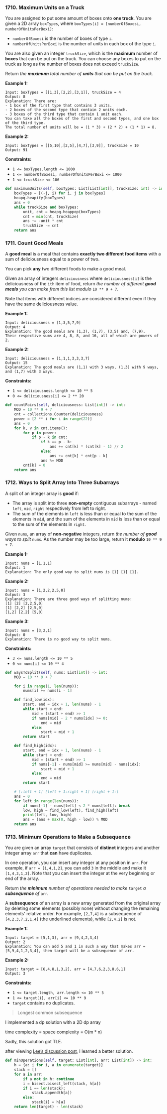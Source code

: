 ### 1710. Maximum Units on a Truck

You are assigned to put some amount of boxes onto **one truck**. You are given a 2D array `boxTypes`, where `boxTypes[i] = [numberOfBoxesi, numberOfUnitsPerBoxi]`:

- `numberOfBoxesi` is the number of boxes of type `i`.
- `numberOfUnitsPerBoxi` is the number of units in each box of the type `i`.

You are also given an integer `truckSize`, which is the **maximum** number of **boxes** that can be put on the truck. You can choose any boxes to put on the truck as long as the number of boxes does not exceed `truckSize`.

Return *the **maximum** total number of **units** that can be put on the truck.*

 

**Example 1:**

```
Input: boxTypes = [[1,3],[2,2],[3,1]], truckSize = 4
Output: 8
Explanation: There are:
- 1 box of the first type that contains 3 units.
- 2 boxes of the second type that contain 2 units each.
- 3 boxes of the third type that contain 1 unit each.
You can take all the boxes of the first and second types, and one box of the third type.
The total number of units will be = (1 * 3) + (2 * 2) + (1 * 1) = 8.
```

**Example 2:**

```
Input: boxTypes = [[5,10],[2,5],[4,7],[3,9]], truckSize = 10
Output: 91
```

 

**Constraints:**

- `1 <= boxTypes.length <= 1000`
- `1 <= numberOfBoxesi, numberOfUnitsPerBoxi <= 1000`
- `1 <= truckSize <= 106`

```python
def maximumUnits(self, boxTypes: List[List[int]], truckSize: int) -> int:
    boxTypes = [(-j, i) for i, j in boxTypes]
    heapq.heapify(boxTypes)
    ans = 0
    while truckSize and boxTypes:
        unit, cnt = heapq.heappop(boxTypes)
        cnt = min(cnt, truckSize)
        ans += -unit * cnt
        truckSize -= cnt
    return ans
```

### 1711. Count Good Meals

A **good meal** is a meal that contains **exactly two different food items** with a sum of deliciousness equal to a power of two.

You can pick **any** two different foods to make a good meal.

Given an array of integers `deliciousness` where `deliciousness[i]` is the deliciousness of the `ith` item of food, return *the number of different **good meals** you can make from this list modulo* `10 ** 9 + 7`.

Note that items with different indices are considered different even if they have the same deliciousness value.

 

**Example 1:**

```
Input: deliciousness = [1,3,5,7,9]
Output: 4
Explanation: The good meals are (1,3), (1,7), (3,5) and, (7,9).
Their respective sums are 4, 8, 8, and 16, all of which are powers of 2.
```

**Example 2:**

```
Input: deliciousness = [1,1,1,3,3,3,7]
Output: 15
Explanation: The good meals are (1,1) with 3 ways, (1,3) with 9 ways, and (1,7) with 3 ways.
```

 

**Constraints:**

- `1 <= deliciousness.length <= 10 ** 5`
- `0 <= deliciousness[i] <= 2 ** 20`

```python
def countPairs(self, deliciousness: List[int]) -> int:
    MOD = 10 ** 9 + 7
    cnt = collections.Counter(deliciousness)
    power = [2 ** i for i in range(22)]
    ans = 0
    for k, v in cnt.items():
        for p in power:
            if p - k in cnt:
                if k == p - k:
                    ans += cnt[k] * (cnt[k] - 1) // 2
                else:
                    ans += cnt[k] * cnt[p - k]
                ans %= MOD
        cnt[k] = 0
    return ans
```

### 1712. Ways to Split Array Into Three Subarrays

A split of an integer array is **good** if:

- The array is split into three **non-empty** contiguous subarrays - named `left`, `mid`, `right` respectively from left to right.
- The sum of the elements in `left` is less than or equal to the sum of the elements in `mid`, and the sum of the elements in `mid` is less than or equal to the sum of the elements in `right`.

Given `nums`, an array of **non-negative** integers, return *the number of **good** ways to split* `nums`. As the number may be too large, return it **modulo** `10 ** 9 + 7`.

 

**Example 1:**

```
Input: nums = [1,1,1]
Output: 1
Explanation: The only good way to split nums is [1] [1] [1].
```

**Example 2:**

```
Input: nums = [1,2,2,2,5,0]
Output: 3
Explanation: There are three good ways of splitting nums:
[1] [2] [2,2,5,0]
[1] [2,2] [2,5,0]
[1,2] [2,2] [5,0]
```

**Example 3:**

```
Input: nums = [3,2,1]
Output: 0
Explanation: There is no good way to split nums.
```

 

**Constraints:**

- `3 <= nums.length <= 10 ** 5`
- `0 <= nums[i] <= 10 ** 4`

```python
def waysToSplit(self, nums: List[int]) -> int:
    MOD = 10 ** 9 + 7

    for i in range(1, len(nums)):
        nums[i] += nums[i - 1]

    def find_low(idx):
        start, end = idx + 1, len(nums) - 1
        while start < end:
            mid = (start + end) >> 1
            if nums[mid] - 2 * nums[idx] >= 0:
                end = mid
            else:
                start = mid + 1
        return start

    def find_high(idx):
        start, end = idx + 1, len(nums) - 1
        while start < end:
            mid = (start + end) >> 1
            if nums[-1] - nums[mid] >= nums[mid] - nums[idx]:
                start = mid + 1
            else:
                end = mid
        return start

    # [:left + 1] [left + 1:right + 1] [right + 1:]
    ans = 0
    for left in range(len(nums)):
        if nums[-1] - nums[left] < 2 * nums[left]: break
        low, high = find_low(left), find_high(left)
        print(left, low, high)
        ans = (ans + max(0, high - low)) % MOD
    return ans
```

### 1713. Minimum Operations to Make a Subsequence

You are given an array `target` that consists of **distinct** integers and another integer array `arr` that **can** have duplicates.

In one operation, you can insert any integer at any position in `arr`. For example, if `arr = [1,4,1,2]`, you can add `3` in the middle and make it `[1,4,3,1,2]`. Note that you can insert the integer at the very beginning or end of the array.

Return *the **minimum** number of operations needed to make* `target` *a **subsequence** of* `arr`*.*

A **subsequence** of an array is a new array generated from the original array by deleting some elements (possibly none) without changing the remaining elements' relative order. For example, `[2,7,4]` is a subsequence of `[4,2,3,7,2,1,4]` (the underlined elements), while `[2,4,2]` is not.

 

**Example 1:**

```
Input: target = [5,1,3], arr = [9,4,2,3,4]
Output: 2
Explanation: You can add 5 and 1 in such a way that makes arr = [5,9,4,1,2,3,4], then target will be a subsequence of arr.
```

**Example 2:**

```
Input: target = [6,4,8,1,3,2], arr = [4,7,6,2,3,8,6,1]
Output: 3
```

 

**Constraints:**

- `1 <= target.length, arr.length <= 10 ** 5`
- `1 <= target[i], arr[i] <= 10 ** 9`
- `target` contains no duplicates.

> Longest common subsequence

I implemented a dp solution with a 2D dp array

time complexity = space complexity = O(m * n)

Sadly, this solution got TLE.



after viewing [Lee’s discussion post](https://leetcode.com/problems/minimum-operations-to-make-a-subsequence/discuss/999153/JavaC%2B%2BPython-LCS-to-LIS), I learned a better solution.

```python
def minOperations(self, target: List[int], arr: List[int]) -> int:
    h = {a: i for i, a in enumerate(target)}
    stack = []
    for a in arr:
        if a not in h: continue
        i = bisect.bisect_left(stack, h[a])
        if i == len(stack):
            stack.append(h[a])
        else:
            stack[i] = h[a]
    return len(target) - len(stack)
```

